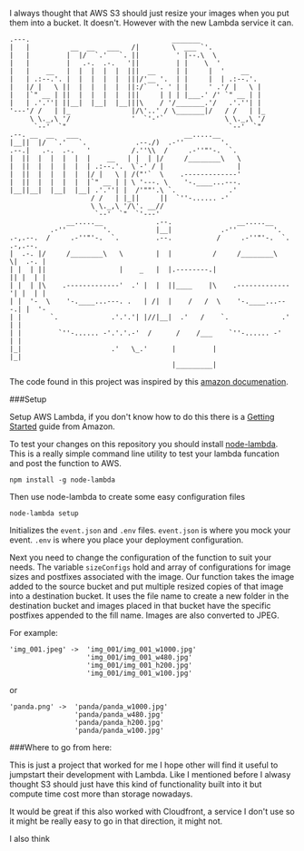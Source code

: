 I always thought that AWS S3 should just resize your images when you put them into a bucket. It doesn't. However with the new Lambda service it can.        

```text
.---.                                   _______                                
|   |          __  __   ___   /|        \  ___ `'.                             
|   |         |  |/  `.'   `. ||         ' |--.\  \                            
|   |         |   .-.  .-.   '||         | |    \  '                           
|   |    __   |  |  |  |  |  |||  __     | |     |  '    __                    
|   | .:--.'. |  |  |  |  |  |||/'__ '.  | |     |  | .:--.'.                  
|   |/ |   \ ||  |  |  |  |  ||:/`  '. ' | |     ' .'/ |   \ |                 
|   |`" __ | ||  |  |  |  |  |||     | | | |___.' /' `" __ | |                 
|   | .'.''| ||__|  |__|  |__|||\    / '/_______.'/   .'.''| |                 
'---'/ /   | |_               |/\'..' / \_______|/   / /   | |_                
     \ \._,\ '/               '  `'-'`               \ \._,\ '/                
      `--'  `"                                        `--'  `"                 
.--. __  __   ___                          __.....__                           
|__||  |/  `.'   `.            .--./)  .-''         '.                         
.--.|   .-.  .-.   '          /.''\\  /     .-''"'-.  `.                       
|  ||  |  |  |  |  |    __   | |  | |/     /________\   \                      
|  ||  |  |  |  |  | .:--.'.  \`-' / |                  |                      
|  ||  |  |  |  |  |/ |   \ | /("'`  \    .-------------'                      
|  ||  |  |  |  |  |`" __ | | \ '---. \    '-.____...---.                      
|__||__|  |__|  |__| .'.''| |  /'""'.\ `.             .'                       
                    / /   | |_||     ||  `''-...... -'                         
                    \ \._,\ '/\'. __//                                         
                     `--'  `"  `'---'                                          
              __.....__             .--.                __.....__              
          .-''         '.           |__|            .-''         '.            
.-,.--.  /     .-''"'-.  `.         .--.           /     .-''"'-.  `. .-,.--.  
|  .-. |/     /________\   \        |  |          /     /________\   \|  .-. | 
| |  | ||                  |    _   |  |.--------.|                  || |  | | 
| |  | |\    .-------------'  .' |  |  ||____    |\    .-------------'| |  | | 
| |  '-  \    '-.____...---. .   | /|  |    /   /  \    '-.____...---.| |  '-  
| |       `.             .'.'.'| |//|__|  .'   /    `.             .' | |      
| |         `''-...... -'.'.'.-'  /      /    /___    `''-...... -'   | |      
|_|                      .'   \_.'      |         |                   |_|      
                                        |_________|                            
```

The code found in this project was inspired by this [amazon documenation](https://docs.aws.amazon.com/lambda/latest/dg/walkthrough-s3-events-adminuser-create-test-function-create-function.html).

###Setup

Setup AWS Lambda, if you don't know how to do this there is a [Getting Started][1] guide from Amazon.

[1]: https://docs.aws.amazon.com/lambda/latest/dg/getting-started.html        

To test your changes on this repository you should install [node-lambda](https://github.com/RebelMail/node-lambda). This is a really simple command line utility to test your lambda funcation and post the function to AWS.

    npm install -g node-lambda

Then use node-lambda to create some easy configuration files

    node-lambda setup

Initializes the `event.json` and `.env` files. `event.json` is where you mock your event. `.env` is where you place your deployment configuration.

Next you need to change the configuration of the function to suit your needs. The variable `sizeConfigs` hold and array of configurations for image sizes and postfixes associated with the image. Our function takes the image added to the source bucket and put multiple resized copies of that image into a destination bucket. It uses the file name to create a new folder in the destination bucket and images placed in that bucket have the specific postfixes appended to the fill name. Images are also converted to JPEG.

For example:

    'img_001.jpeg' ->  'img_001/img_001_w1000.jpg'
                       'img_001/img_001_w480.jpg'
                       'img_001/img_001_h200.jpg'
                       'img_001/img_001_w100.jpg'

or

    'panda.png' ->  'panda/panda_w1000.jpg'
                    'panda/panda_w480.jpg'
                    'panda/panda_h200.jpg'
                    'panda/panda_w100.jpg'


###Where to go from here:

This is just a project that worked for me I hope other will find it useful to jumpstart their development with Lambda. Like I mentioned before I alwasy thought S3 should just have this kind of functionality built into it but compute time cost more than storage nowadays.

It would be great if this also worked with Cloudfront, a service I don't use so it might be really easy to go in that direction, it might not. 

I also think 